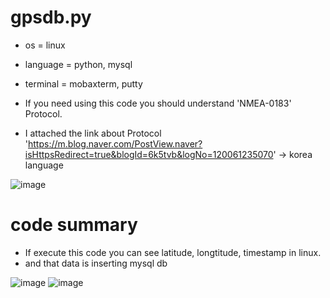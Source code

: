 # gpsdb.py

* os = linux
* language = python, mysql
* terminal = mobaxterm, putty

* If you need using this code you should understand 'NMEA-0183' Protocol.
* I attached the link about Protocol 'https://m.blog.naver.com/PostView.naver?isHttpsRedirect=true&blogId=6k5tvb&logNo=120061235070' -> korea language



![image](https://user-images.githubusercontent.com/69890109/161663954-a4d72853-f47a-4362-a26d-c63225d306fd.png)



# code summary
* If execute this code you can see latitude, longtitude, timestamp in linux.
* and that data is inserting mysql db

![image](https://user-images.githubusercontent.com/69890109/161663932-5d1f4b3c-20d0-4b80-ac17-d0abe0e9a710.png)
![image](https://user-images.githubusercontent.com/69890109/161663941-6f7591f8-378e-4967-b903-df6e7aba6344.png)
